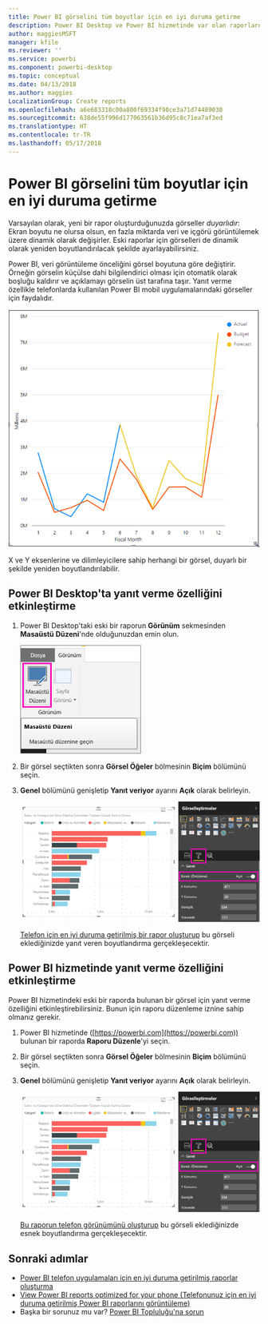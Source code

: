 ```yaml
---
title: Power BI görselini tüm boyutlar için en iyi duruma getirme
description: Power BI Desktop ve Power BI hizmetinde var olan raporlardaki görselleri Power BI telefon uygulamaları için en iyi duruma getirmeyi öğrenin.
author: maggiesMSFT
manager: kfile
ms.reviewer: ''
ms.service: powerbi
ms.component: powerbi-desktop
ms.topic: conceptual
ms.date: 04/13/2018
ms.author: maggies
LocalizationGroup: Create reports
ms.openlocfilehash: a6e683318c00a800f69334f90ce3a71d74489030
ms.sourcegitcommit: 638de55f996d177063561b36d95c8c71ea7af3ed
ms.translationtype: HT
ms.contentlocale: tr-TR
ms.lasthandoff: 05/17/2018
---
```

# <a name="optimize-a-power-bi-visual-for-any-size"></a>Power BI görselini tüm boyutlar için en iyi duruma getirme
Varsayılan olarak, yeni bir rapor oluşturduğunuzda görseller *duyarlıdır*: Ekran boyutu ne olursa olsun, en fazla miktarda veri ve içgörü görüntülemek üzere dinamik olarak değişirler. Eski raporlar için görselleri de dinamik olarak yeniden boyutlandırılacak şekilde ayarlayabilirsiniz.

Power BI, veri görüntüleme önceliğini görsel boyutuna göre değiştirir. Örneğin görselin küçülse dahi bilgilendirici olması için otomatik olarak boşluğu kaldırır ve açıklamayı görselin üst tarafına taşır. Yanıt verme özellikle telefonlarda kullanılan Power BI mobil uygulamalarındaki görseller için faydalıdır.

![Yanıt veren görsel yeniden boyutlandırma](media/desktop-create-responsive-visuals/power-bi-responsive-visual.gif)

X ve Y eksenlerine ve dilimleyicilere sahip herhangi bir görsel, duyarlı bir şekilde yeniden boyutlandırılabilir.

## <a name="turn-on-responsiveness-in-power-bi-desktop"></a>Power BI Desktop'ta yanıt verme özelliğini etkinleştirme
1. Power BI Desktop'taki eski bir raporun **Görünüm** sekmesinden **Masaüstü Düzeni**'nde olduğunuzdan emin olun.
   
    ![Masaüstü Düzeni simgesi](media/desktop-create-responsive-visuals/power-bi-desktop-layout.png)
2. Bir görsel seçtikten sonra **Görsel Öğeler** bölmesinin **Biçim** bölümünü seçin.
3. **Genel** bölümünü genişletip **Yanıt veriyor** ayarını **Açık** olarak belirleyin.
   
    ![Yanıt veriyor ayarı açık](media/desktop-create-responsive-visuals/power-bi-turn-responsive-on.png)
   
     [Telefon için en iyi duruma getirilmiş bir rapor oluşturup](desktop-create-phone-report.md) bu görseli eklediğinizde yanıt veren boyutlandırma gerçekleşecektir.

## <a name="turn-on-responsiveness-in-the-power-bi-service"></a>Power BI hizmetinde yanıt verme özelliğini etkinleştirme
Power BI hizmetindeki eski bir raporda bulunan bir görsel için yanıt verme özelliğini etkinleştirebilirsiniz. Bunun için raporu düzenleme iznine sahip olmanız gerekir.

1. Power BI hizmetinde ([https://powerbi.com](https://powerbi.com)) bulunan bir raporda **Raporu Düzenle**'yi seçin.
2. Bir görsel seçtikten sonra **Görsel Öğeler** bölmesinin **Biçim** bölümünü seçin.
3. **Genel** bölümünü genişletip **Yanıt veriyor** ayarını **Açık** olarak belirleyin.
   
    ![Yanıt veriyor ayarı açık](media/desktop-create-responsive-visuals/power-bi-turn-responsive-on.png)
   
     [Bu raporun telefon görünümünü oluşturup](desktop-create-phone-report.md) bu görseli eklediğinizde esnek boyutlandırma gerçekleşecektir.

## <a name="next-steps"></a>Sonraki adımlar
* [Power BI telefon uygulamaları için en iyi duruma getirilmiş raporlar oluşturma](desktop-create-phone-report.md)
* [View Power BI reports optimized for your phone (Telefonunuz için en iyi duruma getirilmiş Power BI raporlarını görüntüleme)](mobile-apps-view-phone-report.md)
* Başka bir sorunuz mu var? [Power BI Topluluğu'na sorun](http://community.powerbi.com/)

